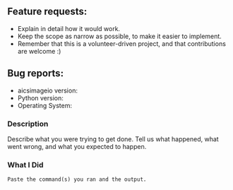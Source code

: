 ## Feature requests:
* Explain in detail how it would work.
* Keep the scope as narrow as possible, to make it easier to implement.
* Remember that this is a volunteer-driven project, and that contributions are welcome :)

## Bug reports:
* aicsimageio version:
* Python version:
* Operating System:

### Description
Describe what you were trying to get done. Tell us what happened, what went wrong, and what you expected to happen.

### What I Did
```
Paste the command(s) you ran and the output.
```
